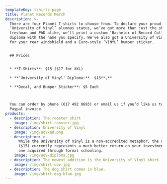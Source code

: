 ```yaml
---
templateKey: tshirts-page
title: Planet Records Merch
description: >-
  There are four Planet T-shirts to choose from. To declare your proud
  ‘University of Vinyl’ alumnus status, we’ve got more than just the shirt. For
  freshman and PhD alike, we’ll print a custom ‘Bachelor of Record Collecting’
  diploma with the name you specify. We’ve also got a University of Vinyl decal
  for your rear windshield and a Euro-style ‘VINYL’ bumper sticker.


  ## Prices


  * **T-Shirts**: $15 ($17 for XXL)

  * **'University of Vinyl' Diploma:**  $15**,** 

  * **Decal, and Bumper Sticker**: $5 Each



  You can order by phone (617 492 0693) or email us if you’d like us to issue a
  Paypal invoice.
products:
  - description: The rooster shirt
    image: /img/shirt-rooster.jpg
  - description: University of Vinyl
    image: /img/uov-ad.png
  - description: >-
      While the University of Vinyl is a non-accredited metaphor, the diploma
      ($15) currently represents a much better return on your investment than
      one acquired through formal schooling.
    image: /img/uov-diploma.jpg
  - description: The newest addition is the University of Vinyl shirt.
    image: /img/shirt-uov.jpg
  - description: The dog shirt comes in blue.
    image: /img/shirt-dog-blue.jpg
---
```


